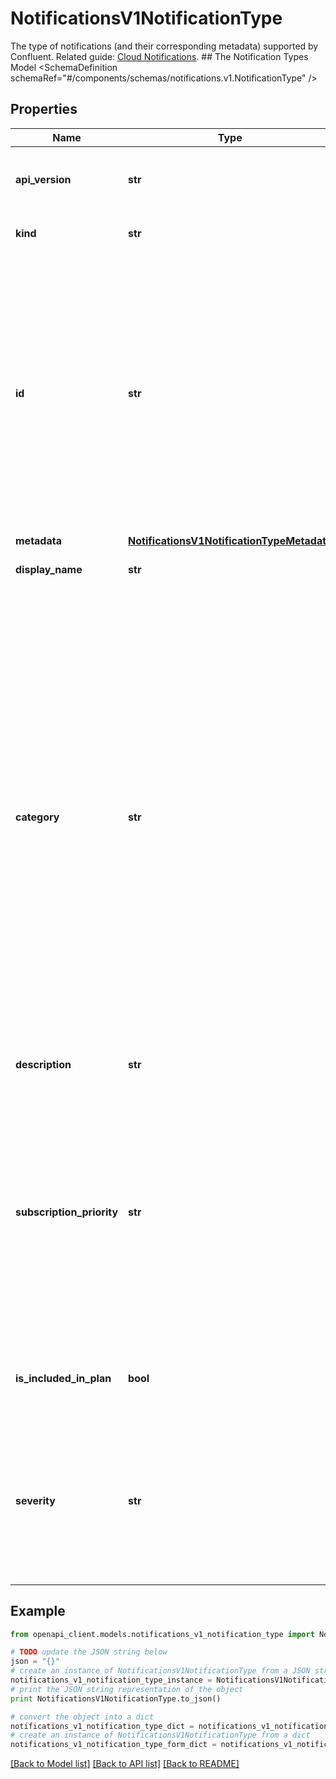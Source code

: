 # NotificationsV1NotificationType

The type of notifications (and their corresponding metadata) supported by Confluent.   Related guide: [Cloud Notifications](https://docs.confluent.io/cloud/current/monitoring/configure-notifications.html#notifications-for-ccloud).  ## The Notification Types Model <SchemaDefinition schemaRef=\"#/components/schemas/notifications.v1.NotificationType\" />

## Properties
Name | Type | Description | Notes
------------ | ------------- | ------------- | -------------
**api_version** | **str** | APIVersion defines the schema version of this representation of a resource. | [optional] [readonly] 
**kind** | **str** | Kind defines the object this REST resource represents. | [optional] [readonly] 
**id** | **str** | ID is the \&quot;natural identifier\&quot; for an object within its scope/namespace; it is normally unique across time but not space. That is, you can assume that the ID will not be reclaimed and reused after an object is deleted (\&quot;time\&quot;); however, it may collide with IDs for other object &#x60;kinds&#x60; or objects of the same &#x60;kind&#x60; within a different scope/namespace (\&quot;space\&quot;). | [optional] [readonly] 
**metadata** | [**NotificationsV1NotificationTypeMetadata**](NotificationsV1NotificationTypeMetadata.md) |  | [optional] 
**display_name** | **str** | Human readable display name of the notification type  | [optional] 
**category** | **str** | Represents the group with which the notification is associated. Notifications are grouped under certain categories for better organization. - BILLING_LICENSING: All billing, payments or licensing related notifications are grouped here. - SECURITY: All Confluent Cloud and Platform security related notifications are grouped here. - SERVICE: All Confluent services (eg. Kafka, Schema Registry, Connect etc.) related notifications are   grouped here. - ACCOUNT: All Confluent account related notifications are grouped here. For example: Billing, payment or license related notifications are grouped in BILLING_LICENSING category.  | [optional] 
**description** | **str** | Human readable description of the notification type  | [optional] 
**subscription_priority** | **str** | Indicates whether the notification is auto-subscribed and if the user can opt-out. - REQUIRED: the user is auto-subscribed to this notification and can&#39;t opt-out. - RECOMMENDED: the user is auto-subscribed to this notification and can opt-out. - OPTIONAL: the user is not auto-subscribed to this notification but can explicitly subscribe to it.  | [optional] 
**is_included_in_plan** | **bool** | Whether this notification is available to subscribe or not as per the user&#39;s current billing plan.  | [optional] 
**severity** | **str** | Severity indicates the impact of this notification. - CRITICAL: a high impact notification which needs immediate attention. - WARN: a warning notification which can be addressed now or later. - INFO: an informational notification.  | [optional] 

## Example

```python
from openapi_client.models.notifications_v1_notification_type import NotificationsV1NotificationType

# TODO update the JSON string below
json = "{}"
# create an instance of NotificationsV1NotificationType from a JSON string
notifications_v1_notification_type_instance = NotificationsV1NotificationType.from_json(json)
# print the JSON string representation of the object
print NotificationsV1NotificationType.to_json()

# convert the object into a dict
notifications_v1_notification_type_dict = notifications_v1_notification_type_instance.to_dict()
# create an instance of NotificationsV1NotificationType from a dict
notifications_v1_notification_type_form_dict = notifications_v1_notification_type.from_dict(notifications_v1_notification_type_dict)
```
[[Back to Model list]](../ccloud/README.md#documentation-for-models) [[Back to API list]](../ccloud/README.md#documentation-for-api-endpoints) [[Back to README]](../ccloud/README.md)


